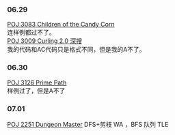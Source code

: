 ### 06.29
[POJ 3083 Children of the Candy Corn](http://poj.org/problem?id=3083)<br>
连样例都过不了。<br>
[POJ 3009 Curling 2.0 深搜](http://poj.org/problem?id=3009)<br>
我的代码和AC代码只是格式不同，但是我的A不了。<br>

### 06.30
[POJ 3126 Prime Path](http://poj.org/problem?id=3126)<br>
样例过了，但是A不了

### 07.01
[POJ 2251 Dungeon Master](http://poj.org/problem?id=2251)
DFS+剪枝  WA ，BFS 队列 TLE
